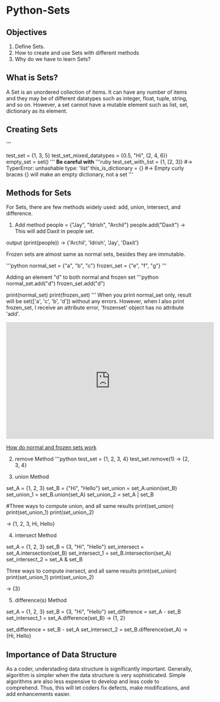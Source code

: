 # Python-Sets

## Objectives

1. Define Sets. 
2. How to create and use Sets with different methods
3. Why do we have to learn Sets?

## What is Sets? 

A Set is an unordered collection of items. It can have any number of items and they may be of different datatypes such as integer, float, tuple, string, and so on. However, a set cannot have a mutable element such as list, set, dictionary as its element. 

## Creating Sets
'''

test_set = {1, 3, 5}
test_set_mixed_datatypes = {0.5, "Hi", (2, 4, 6)}
empty_set = set()
'''
**Be careful with**
'''ruby
test_set_with_list = {1, [2, 3]}
#-> TyperError: unhashable type: 'list'
this_is_dictionary = {}
#-> Empty curly braces {} will make an empty dictionary, not a set
'''

## Methods for Sets

For Sets, there are few methods widely used: add, union, intersect, and difference.

1. Add method
people = {"Jay", "Idrish", "Archil"}
people.add("Daxit") 
-> This will add Daxit in people set.

output (print(people))
-> {'Archil', 'Idrish', 'Jay', 'Daxit'}

Frozen sets are almost same as normal sets, besides they are immutable.

'''python
normal_set = {"a", "b", "c"}
frozen_set = {"e", "f", "g"}
'''

Adding an element "d" to both normal and frozen set
'''python
normal_set.add("d")
frozen_set.add("d")

print(normal_set)
print(frozen_set)
'''
When you print normal_set only, result will be set(['a', 'c', 'b', 'd']) without any errors. However, when I also print frozen_set, I receive an attribute error, 'frozenset' object has no attribute 'add'.

<iframe width="560" height="315" src="https://www.youtube.com/embed/W0Q_AyfolRw" frameborder="0" allowfullscreen></iframe><p><a href="https://www.youtube.com/watch?v=WSgzIhgmJNE">How do normal and frozen sets work</a></p> 

2. remove Method
'''python
test_set = {1, 2, 3, 4}
test_set.remove(1)
-> {2, 3, 4}


3. union Method

set_A = {1, 2, 3}
set_B = {"Hi", "Hello"}
set_union = set_A.union(set_B) 
set_union_1 = set_B.union(set_A)
set_union_2 = set_A | set_B

#Three ways to compute union, and all same results
print(set_union)
print(set_union_1)
print(set_union_2)

-> {1, 2, 3, Hi, Hello}


4. intersect Method

set_A = {1, 2, 3}
set_B = {3, "Hi", "Hello"}
set_intersect = set_A.intersection(set_B)
set_intersect_1 = set_B.intersection(set_A)
set_intersect_2 = set_A & set_B

Three ways to compute inersect, and all same results
print(set_union)
print(set_union_1)
print(set_union_2)

-> {3}

5. difference(s) Method

set_A = {1, 2, 3}
set_B = {3, "Hi", "Hello"}
set_difference = set_A - set_B
set_intersect_1 = set_A.difference(set_B)
-> {1, 2}

set_difference = set_B - set_A
set_intersect_2 = set_B.difference(set_A)
-> {Hi, Hello}

## Importance of Data Structure 
As a coder, understading data structure is significantly important. Generally, algorithm is simpler when the data structure is very sophisticated. Simple algorithms are also less expensive to develop and less code to comprehend. Thus, this will let coders fix defects, make modifications, and add enhancements easier.


